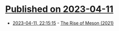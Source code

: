 # [Published on 2023-04-11](index.md)

* [2023-04-11, 22:15:15](https://lobste.rs/s/tzryfn/rise_meson_2021) - [The Rise of Meson (2021)](https://gms.tf/the-rise-of-meson.html)
